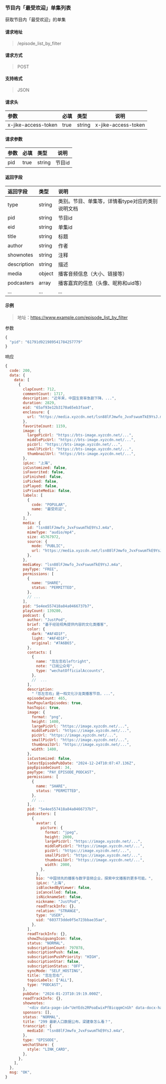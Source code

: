 ### 节目内「最受欢迎」单集列表

获取节目内「最受欢迎」的单集

#### 请求地址

> /episode_list_by_filter

#### 请求方式

> POST

#### 支持格式

> JSON

#### 请求头

| 参数                | 必填 | 类型   | 说明                |
| :------------------ | :--- | :----- | ------------------- |
| x-jike-access-token | true | string | x-jike-access-token |

#### 请求参数

| 参数 | 必填 | 类型   | 说明   |
| :--- | :--- | :----- | ------ |
| pid  | true | string | 节目id |

#### 返回字段

| 返回字段    | 类型   | 说明                                             |
| :---------- | :----- | :----------------------------------------------- |
| type        | string | 类别。节目、单集等，详情看type对应的类别说明文档 |
| pid         | string | 节目id                                           |
| eid         | string | 单集id                                           |
| title       | string | 标题                                             |
| author      | string | 作者                                             |
| shownotes   | string | 注释                                             |
| description | string | 描述                                             |
| media       | object | 播客音频信息（大小、链接等）                     |
| podcasters  | array  | 播客嘉宾的信息（头像、昵称和uid等）              |
| ...         | ...    | ...                                              |


#### 示例

> 地址：https://www.example.com/episode_list_by_filter

参数

```javascript
{
  "pid": "61791d921989541784257779"
}
```

响应
```javascript
{
  code: 200,
  data: {
    data: [
      {
        clapCount: 712,
        commentCount: 1717,
        description: "近年来，中国生育率急剧下降，...",
        duration: 2829,
        eid: "65af93e12b3170a65eb3faa4",
        enclosure: {
          url: "https://media.xyzcdn.net/lsn88lFJmwfo_JvxFswumTkE9YsJ.m4a",
        },
        favoriteCount: 1159,
        image: {
          largePicUrl: "https://bts-image.xyzcdn.net/...",
          middlePicUrl: "https://bts-image.xyzcdn.net/...",
          picUrl: "https://bts-image.xyzcdn.net/...",
          smallPicUrl: "https://bts-image.xyzcdn.net/...",
          thumbnailUrl: "https://bts-image.xyzcdn.net/...",
        },
        ipLoc: "上海",
        isCustomized: false,
        isFavorited: false,
        isFinished: false,
        isPicked: false,
        isPlayed: false,
        isPrivateMedia: false,
        labels: [
          {
            code: "POPULAR",
            name: "最受欢迎",
          },
        ],
        media: {
          id: "lsn88lFJmwfo_JvxFswumTkE9YsJ.m4a",
          mimeType: "audio/mp4",
          size: 45767972,
          source: {
            mode: "PUBLIC",
            url: "https://media.xyzcdn.net/lsn88lFJmwfo_JvxFswumTkE9YsJ.m4a",
          },
        },
        mediaKey: "lsn88lFJmwfo_JvxFswumTkE9YsJ.m4a",
        payType: "FREE",
        permissions: [
          {
            name: "SHARE",
            status: "PERMITTED",
          },
          // ...
        ],
        pid: "5e4ee557418a84a0466737b7",
        playCount: 139280,
        podcast: {
          author: "JustPod",
          brief: "基于经验视角提供内容的文化类播客",
          color: {
            dark: "#AF4D1F",
            light: "#AF4D1F",
            original: "#7A6B65",
          },
          contacts: [
            {
              name: "忽左忽右leftright",
              note: "订阅公众号",
              type: "wechatOfficialAccounts",
            },
            //  ...
          ],
          description:
            "「忽左忽右」是一档文化沙龙类播客节目，...",
          episodeCount: 465,
          hasPopularEpisodes: true,
          hasTopic: true,
          image: {
            format: "png",
            height: 1400,
            largePicUrl: "https://image.xyzcdn.net/...",
            middlePicUrl: "https://image.xyzcdn.net/...",
            picUrl: "https://image.xyzcdn.net/...",
            smallPicUrl: "https://image.xyzcdn.net/...",
            thumbnailUrl: "https://image.xyzcdn.net/...",
            width: 1400,
          },
          isCustomized: false,
          latestEpisodePubDate: "2024-12-24T10:07:47.136Z",
          payEpisodeCount: 34,
          payType: "PAY_EPISODE_PODCAST",
          permissions: [
            {
              name: "SHARE",
              status: "PERMITTED",
            },
            // ...
          ],
          pid: "5e4ee557418a84a0466737b7",
          podcasters: [
            {
              avatar: {
                picture: {
                  format: "jpeg",
                  height: 2000,
                  largePicUrl: "https://image.xyzcdn.net/...",
                  middlePicUrl: "https://image.xyzcdn.net/...",
                  picUrl: "https://image.xyzcdn.net/...",
                  smallPicUrl: "https://image.xyzcdn.net/...",
                  thumbnailUrl: "https://image.xyzcdn.net/...",
                  width: 2000,
                },
              },
              bio: "中国领先的播客与数字音频企业，探索中文播客的更多可能。",
              ipLoc: "上海",
              isBlockedByViewer: false,
              isCancelled: false,
              isNicknameSet: false,
              nickname: "JustPod",
              readTrackInfo: {},
              relation: "STRANGE",
              type: "USER",
              uid: "603773dde0f5e723bbae35ae",
            },
          ],
          readTrackInfo: {},
          showZhuiguangIcon: false,
          status: "NORMAL",
          subscriptionCount: 797078,
          subscriptionPush: false,
          subscriptionPushPriority: "HIGH",
          subscriptionStar: false,
          subscriptionStatus: "OFF",
          syncMode: "SELF_HOSTING",
          title: "忽左忽右",
          topicLabels: ["ALL"],
          type: "PODCAST",
        },
        pubDate: "2024-01-23T10:19:19.000Z",
        readTrackInfo: {},
        shownotes:
          '<div data-page-id="UeYEds2RPoaEwixPfBicqqmCnGh" data-docx-has-block-data="false">\n<div class=" old-record-id-Ea9wdBBR8oHqldxquzycusJvnje">近年来，中国生育率急剧下降，...',
        sponsors: [],
        status: "NORMAL",
        title: "299 最新人口数据公布，梁建章怎么看？",
        transcript: {
          mediaId: "lsn88lFJmwfo_JvxFswumTkE9YsJ.m4a",
        },
        type: "EPISODE",
        wechatShare: {
          style: "LINK_CARD",
        },
      },
    ],
  },
  msg: "OK",
}
```